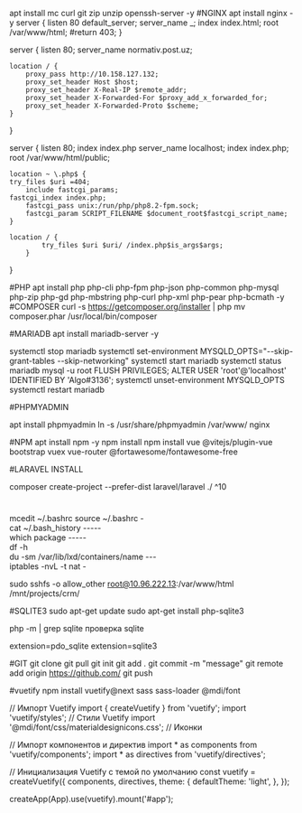 apt install mc curl git zip unzip openssh-server -y
#NGINX
apt install nginx -y
server {
    listen 80 default_server;
    server_name _;
    index index.html;
    root /var/www/html;
    #return 403;
}

server {
    listen 80;
    server_name normativ.post.uz;

    location / {
        proxy_pass http://10.158.127.132;
        proxy_set_header Host $host;
        proxy_set_header X-Real-IP $remote_addr;
        proxy_set_header X-Forwarded-For $proxy_add_x_forwarded_for;
        proxy_set_header X-Forwarded-Proto $scheme;
    }
}

server {
    listen 80;
    index index.php
    server_name localhost;
    index index.php;
    root /var/www/html/public;

    location ~ \.php$ {
	try_files $uri =404;
        include fastcgi_params;
	fastcgi_index index.php;
        fastcgi_pass unix:/run/php/php8.2-fpm.sock;
        fastcgi_param SCRIPT_FILENAME $document_root$fastcgi_script_name;
    }

	location / {
        	try_files $uri $uri/ /index.php$is_args$args;
    	}
}

#PHP
apt install php php-cli php-fpm php-json php-common php-mysql php-zip php-gd php-mbstring php-curl php-xml php-pear php-bcmath -y
#COMPOSER
curl -s https://getcomposer.org/installer | php
mv composer.phar /usr/local/bin/composer

#MARIADB
apt install mariadb-server -y

systemctl stop mariadb
systemctl set-environment MYSQLD_OPTS="--skip-grant-tables --skip-networking"
systemctl start mariadb
systemctl status mariadb
mysql -u root
FLUSH PRIVILEGES;
ALTER USER 'root'@'localhost' IDENTIFIED BY 'Algo#3136';
systemctl unset-environment MYSQLD_OPTS
systemctl restart mariadb

#PHPMYADMIN

apt install phpmyadmin
ln -s /usr/share/phpmyadmin /var/www/
                    nginx                 

#NPM
apt install npm -y
npm install
npm install vue @vitejs/plugin-vue bootstrap vuex vue-router @fortawesome/fontawesome-free

#LARAVEL INSTALL

composer create-project --prefer-dist laravel/laravel ./ ^10



#                             

mcedit ~/.bashrc
source ~/.bashrc -                                
cat ~/.bash_history -----                             
which package -----                
df -h               
du -sm /var/lib/lxd/containers/name ---                  
iptables -nvL -t nat -                  


sudo sshfs -o allow_other root@10.96.222.13:/var/www/html /mnt/projects/crm/

#SQLITE3
sudo apt-get update
sudo apt-get install php-sqlite3

php -m | grep sqlite  проверка sqlite

extension=pdo_sqlite
extension=sqlite3

#GIT
git clone
git pull
git init
git add .
git commit -m "message"
git remote add origin https://github.com/
git push


#vuetify
npm install vuetify@next sass sass-loader @mdi/font

// Импорт Vuetify
import { createVuetify } from 'vuetify';
import 'vuetify/styles'; // Стили Vuetify
import '@mdi/font/css/materialdesignicons.css'; // Иконки

// Импорт компонентов и директив
import * as components from 'vuetify/components';
import * as directives from 'vuetify/directives';

// Инициализация Vuetify с темой по умолчанию
const vuetify = createVuetify({
  components,
  directives,
  theme: {
    defaultTheme: 'light',
  },
});

createApp(App).use(vuetify).mount('#app');
